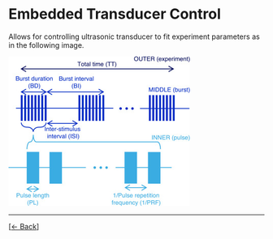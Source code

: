 # Embedded Transducer Control

Allows for controlling ultrasonic transducer to fit experiment parameters as in the following image.

![image](../assets/USExperiment.jpg)

---
[[<- Back](../README.md)]
